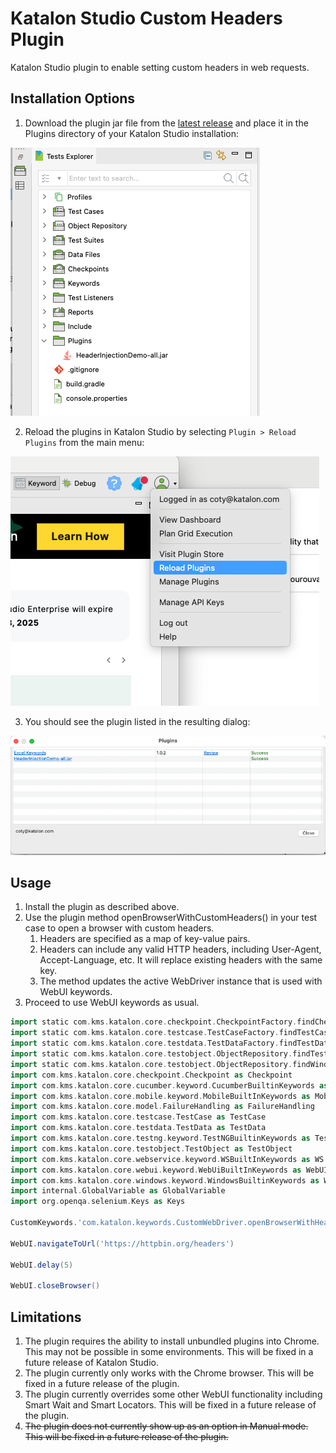 # Katalon Studio Custom Headers Plugin
Katalon Studio plugin to enable setting custom headers in web requests.


**Installation Options**
---

1. Download the plugin jar file from the [latest release](https://github.com/katalon-studio/katalon-studio-custom-headers-keywords-plugin/releases) and place it in the Plugins directory of your Katalon Studio installation:

![Tests Explorer with Plugins expanded and showing JAR](images/test_explorer.png)

2. Reload the plugins in Katalon Studio by selecting `Plugin > Reload Plugins` from the main menu:

![Reload Plugins menu item](images/reload_plugins.png)

3. You should see the plugin listed in the resulting dialog:

![Plugins dialog with Custom Headers plugin listed](images/plugins_dialog.png)

**Usage**
---

1. Install the plugin as described above.
2. Use the plugin method openBrowserWithCustomHeaders() in your test case to open a browser with custom headers.
   1. Headers are specified as a map of key-value pairs.
   2. Headers can include any valid HTTP headers, including User-Agent, Accept-Language, etc. It will replace existing headers with the same key.
   3. The method updates the active WebDriver instance that is used with WebUI keywords.
3. Proceed to use WebUI keywords as usual.

```groovy
import static com.kms.katalon.core.checkpoint.CheckpointFactory.findCheckpoint
import static com.kms.katalon.core.testcase.TestCaseFactory.findTestCase
import static com.kms.katalon.core.testdata.TestDataFactory.findTestData
import static com.kms.katalon.core.testobject.ObjectRepository.findTestObject
import static com.kms.katalon.core.testobject.ObjectRepository.findWindowsObject
import com.kms.katalon.core.checkpoint.Checkpoint as Checkpoint
import com.kms.katalon.core.cucumber.keyword.CucumberBuiltinKeywords as CucumberKW
import com.kms.katalon.core.mobile.keyword.MobileBuiltInKeywords as Mobile
import com.kms.katalon.core.model.FailureHandling as FailureHandling
import com.kms.katalon.core.testcase.TestCase as TestCase
import com.kms.katalon.core.testdata.TestData as TestData
import com.kms.katalon.core.testng.keyword.TestNGBuiltinKeywords as TestNGKW
import com.kms.katalon.core.testobject.TestObject as TestObject
import com.kms.katalon.core.webservice.keyword.WSBuiltInKeywords as WS
import com.kms.katalon.core.webui.keyword.WebUiBuiltInKeywords as WebUI
import com.kms.katalon.core.windows.keyword.WindowsBuiltinKeywords as Windows
import internal.GlobalVariable as GlobalVariable
import org.openqa.selenium.Keys as Keys

CustomKeywords.'com.katalon.keywords.CustomWebDriver.openBrowserWithHeaders'([('foo') : 'bar', ('user-agent') : 'MyCustomAgent'])

WebUI.navigateToUrl('https://httpbin.org/headers')

WebUI.delay(5)

WebUI.closeBrowser()
```

**Limitations**
---

1. The plugin requires the ability to install unbundled plugins into Chrome. This may not be possible in some environments. This will be fixed in a future release of Katalon Studio.
2. The plugin currently only works with the Chrome browser. This will be fixed in a future release of the plugin.
3. The plugin currently overrides some other WebUI functionality including Smart Wait and Smart Locators. This will be fixed in a future release of the plugin.
4. ~~The plugin does not currently show up as an option in Manual mode. This will be fixed in a future release of the plugin.~~